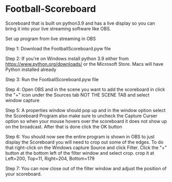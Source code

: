 # Football-Scoreboard
Scoreboard that is built on python3.9 and has a live display so you can bring it into your live streaming software like OBS.

Set up program from live streaming in OBS

Step 1: Download the FootballScoreboard.pyw file

Step 2: If you're on Windows install python 3.9 either from https://www.python.org/downloads/ or the Microsoft Store. Macs will have Python installed already

Step 3: Run the FootballScoreboard.pyw file

Step 4: Open OBS and in the scene you want to add the scoreboard in click the "+" icon under the Sources tab NOT THE SCENE TAB and select window capture

Step 5: A properties window should pop up and in the window option select the Scoreboard Program also make sure to uncheck the Capture Curser option 
          so when your mouse hovers over the scoreboard it does not show up on the broadcast. After that is done click the OK button

Step 6: You should now see the entire program is shown in OBS to just display the Scoreboard you will need to crop out some of the edges. To do that right-click on the Windows
          capture Source and click Filter. Click the "+" button at the bottom left of the filter window and select crop. crop it at Left=200, Top=11, Right=204, Bottom=179

Step 7: You can now close out of the filter window and adjust the position of your scoreboard.
